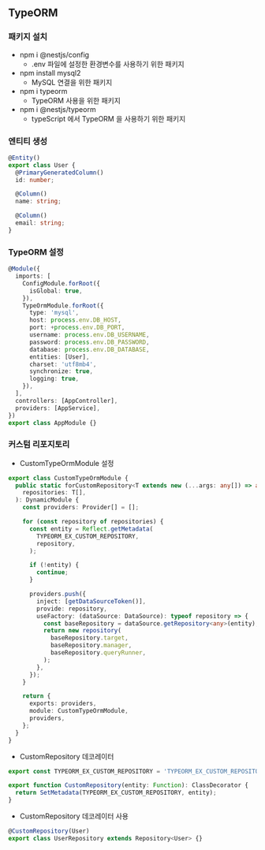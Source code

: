 ## TypeORM
### 패키지 설치
- npm i @nestjs/config
  - .env 파일에 설정한 환경변수를 사용하기 위한 패키지
- npm install mysql2
  - MySQL 연결을 위한 패키지
- npm i typeorm
  - TypeORM 사용을 위한 패키지
- npm i @nestjs/typeorm
  - typeScript 에서 TypeORM 을 사용하기 위한 패키지

### 엔티티 생성
```typescript
@Entity()
export class User {
  @PrimaryGeneratedColumn()
  id: number;

  @Column()
  name: string;

  @Column()
  email: string;
}
```

### TypeORM 설정
```typescript
@Module({
  imports: [
    ConfigModule.forRoot({
      isGlobal: true,
    }),
    TypeOrmModule.forRoot({
      type: 'mysql',
      host: process.env.DB_HOST,
      port: +process.env.DB_PORT,
      username: process.env.DB_USERNAME,
      password: process.env.DB_PASSWORD,
      database: process.env.DB_DATABASE,
      entities: [User],
      charset: 'utf8mb4',
      synchronize: true,
      logging: true,
    }),
  ],
  controllers: [AppController],
  providers: [AppService],
})
export class AppModule {}
```

### 커스텀 리포지토리
- CustomTypeOrmModule 설정
```typescript
export class CustomTypeOrmModule {
  public static forCustomRepository<T extends new (...args: any[]) => any>(
    repositories: T[],
  ): DynamicModule {
    const providers: Provider[] = [];

    for (const repository of repositories) {
      const entity = Reflect.getMetadata(
        TYPEORM_EX_CUSTOM_REPOSITORY,
        repository,
      );

      if (!entity) {
        continue;
      }

      providers.push({
        inject: [getDataSourceToken()],
        provide: repository,
        useFactory: (dataSource: DataSource): typeof repository => {
          const baseRepository = dataSource.getRepository<any>(entity);
          return new repository(
            baseRepository.target,
            baseRepository.manager,
            baseRepository.queryRunner,
          );
        },
      });
    }

    return {
      exports: providers,
      module: CustomTypeOrmModule,
      providers,
    };
  }
}
```

- CustomRepository 데코레이터
```typescript
export const TYPEORM_EX_CUSTOM_REPOSITORY = 'TYPEORM_EX_CUSTOM_REPOSITORY';

export function CustomRepository(entity: Function): ClassDecorator {
  return SetMetadata(TYPEORM_EX_CUSTOM_REPOSITORY, entity);
}
```

- CustomRepository 데코레이터 사용
```typescript
@CustomRepository(User)
export class UserRepository extends Repository<User> {}
```